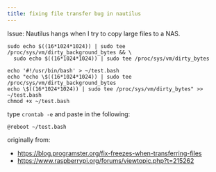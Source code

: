 ```yaml
---
title: fixing file transfer bug in nautilus
---
```





Issue: Nautilus hangs when I try to copy large files to a NAS.


```
sudo echo $((16*1024*1024)) | sudo tee /proc/sys/vm/dirty_background_bytes && \
  sudo echo $((16*1024*1024)) | sudo tee /proc/sys/vm/dirty_bytes
```

```
echo '#!/usr/bin/bash' > ~/test.bash
echo "echo \$((16*1024*1024)) | sudo tee /proc/sys/vm/dirty_background_bytes
echo \$((16*1024*1024)) | sudo tee /proc/sys/vm/dirty_bytes" >> ~/test.bash
chmod +x ~/test.bash
```

type ```crontab -e``` and paste in the following:

```
@reboot ~/test.bash
```


originally from: 

* <https://blog.programster.org/fix-freezes-when-transferring-files>
* <https://www.raspberrypi.org/forums/viewtopic.php?t=215262>

